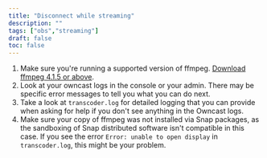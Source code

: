 ```yaml
---
title: "Disconnect while streaming"
description: ""
tags: ["obs","streaming"]
draft: false
toc: false
---
```


1. Make sure you're running a supported version of ffmpeg. [Download ffmpeg 4.1.5 or above](https://ffmpeg.org/download.html).
1. Look at your owncast logs in the console or your admin. There may be specific error messages to tell you what you can do next.
1. Take a look at `transcoder.log` for detailed logging that you can provide when asking for help if you don't see anything in the Owncast logs.
1. Make sure your copy of ffmpeg was not installed via Snap packages, as the sandboxing of Snap distributed software isn't compatible in this case. If you see the error `Error: unable to open display` in `transcoder.log`, this might be your problem.